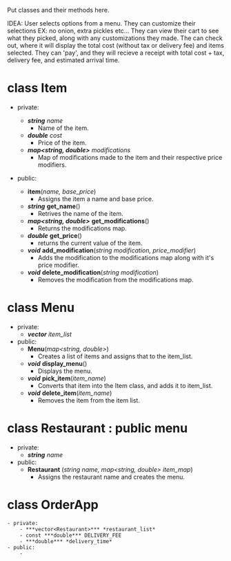 Put classes and their methods here.

IDEA: 
User selects options from a menu.
They can customize their selections EX: no onion, extra pickles etc...
They can view their cart to see what they picked, along with any customizations they made.
The can check out, where it will display the total cost (without tax or delivery fee) and items selected.
They can 'pay', and they will recieve a receipt with total cost + tax, delivery fee, and estimated arrival time. 

# class Item 
- private:
    - ***string*** *name*
      - Name of the item.
    - ***double*** *cost*
      - Price of the item.
    - ***map<string, double>*** *modifications*
      - Map of modifications made to the item and their respective price modifiers.

- public:
  - **item**(*name, base_price*)
      - Assigns the item a name and base price.
  - ***string*** **get_name**()
      - Retrives the name of the item.
  - ***map<string, double>*** **get_modifications**()
      - Returns the modifications map.
  - ***double*** **get_price**()
      - returns the current value of the item.
  - ***void*** **add_modification**(*string modification, price_modifier*)
      - Adds the modification to the modifications map along with it's price modifier.
  - ***void*** **delete_modification**(*string modification*)
      - Removes the modification from the modifications map.

# class Menu 
- private:
  - ***vector<Item>*** *item_list*
- public:
  - **Menu**(*map<string, double>*)
      - Creates a list of items and assigns that to the item_list.
  - ***void*** **display_menu**()
      - Displays the menu.
  - ***void*** **pick_item**(*item_name*)
      - Converts that item into the Item class, and adds it to item_list.
  - ***void*** **delete_item**(*item_name*)
      - Removes the item from the item list.
      
# class Restaurant : public menu
- private:
    - ***string*** *name*
- public:
    - **Restaurant** (*string name, map<string, double> item_map*)
        - Assigns the restaurant name and creates the menu.

# class OrderApp
    - private:
        - ***vector<Restaurant>*** *restaurant_list*
        - const ***double*** DELIVERY_FEE
        - ***double*** *delivery_time*
    - public:
        - 


